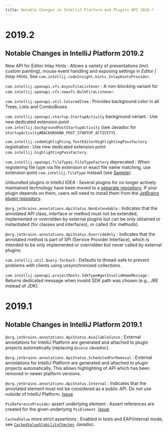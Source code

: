 ```yaml
---
title: Notable Changes in IntelliJ Platform and Plugins API 2019.*
---
```


# 2019.2 

## Notable Changes in IntelliJ Platform 2019.2

New API for Editor Inlay Hints
: Allows a variety of presentations (incl. custom painting), mouse event handling and exposing settings in _Editor \| Inlay Hints_. See `com.intellij.codeInsight.hints.InlayHintsProvider`.

`com.intellij.openapi.vfs.AsyncFileListener`
: A non-blocking variant for `com.intellij.openapi.vfs.newvfs.BulkFileListener`.

`com.intellij.openapi.util.ColoredItem`
: Provides background color in all Trees, Lists and ComboBoxes.

`com.intellij.openapi.startup.StartupActivity` background variant
: Use new dedicated extension point `com.intellij.backgroundPostStartupActivity` (see Javadoc for `StartupActivity#BACKGROUND_POST_STARTUP_ACTIVITY`).

`com.intellij.codeHighlighting.TextEditorHighlightingPassFactory` registration
: Use new dedicated extension point `com.intellij.highlightingPassFactory`.

`com.intellij.openapi.fileTypes.FileTypeFactory` deprecated
: When registering file type via file extension or exact file name matching, use extension point `com.intellij.fileType` instead (see [Sample](/tutorials/custom_language_support/language_and_filetype.md#b-register-file-type-20192-or-later)).

Unbundled plugins in IntelliJ IDEA
: Several plugins for no longer actively maintained technology have been moved to a [separate repository](https://github.com/JetBrains/intellij-obsolete-plugins/). If your plugin depends on them, users will need to install them from the [JetBrains plugin repository](https://plugins.jetbrains.com).

`@org.jetbrains.annotations.ApiStatus.NonExtendable`
: Indicates that the annotated API class, interface or method must not be extended, implemented or overridden by external plugins but can be only obtained or instantiated (for classes and interfaces), or called (for methods).

`@org.jetbrains.annotations.ApiStatus.OverrideOnly`
: Indicates that the annotated method is part of SPI (Service Provider Interface), which is intended to be only implemented or overridden but never called by external plugins.

`com.intellij.util.Query.forEach`
: Defaults to thread-safe to prevent problems with clients using unsynchronized collections.

`com.intellij.openapi.projectRoots.SdkType#getInvalidHomeMessage`
: Returns dedicated message when invalid SDK path was chosen (e.g., JRE instead of JDK). 


# 2019.1 

## Notable Changes in IntelliJ Platform 2019.1

`@org.jetbrains.annotations.ApiStatus.AvailableSince`
: External annotations for IntelliJ Platform are generated and attached to plugin projects automatically (replacing `@since` Javadoc).

`@org.jetbrains.annotations.ApiStatus.ScheduledForRemoval`
: External annotations for IntelliJ Platform are generated and attached to plugin projects automatically. This allows highlighting of API which has been removed in newer platform versions.

`@org.jetbrains.annotations.ApiStatus.Internal`
: Indicates that the annotated element must not be considered as a public API. Do not use outside of IntelliJ Platform. [Issue](https://youtrack.jetbrains.com/issue/IDEA-211175)

`PsiReferenceProvider` assert underlying element
: Assert references are created for the given underlying `PsiElement`. [Issue](https://youtrack.jetbrains.com/issue/IDEA-203954)

`CachedValue` more strict assertions
: Enabled in tests and EAP/internal mode, see [`CachedValueStabilityChecker`](upsource:///platform/core-impl/src/com/intellij/util/CachedValueStabilityChecker.java) Javadoc.
